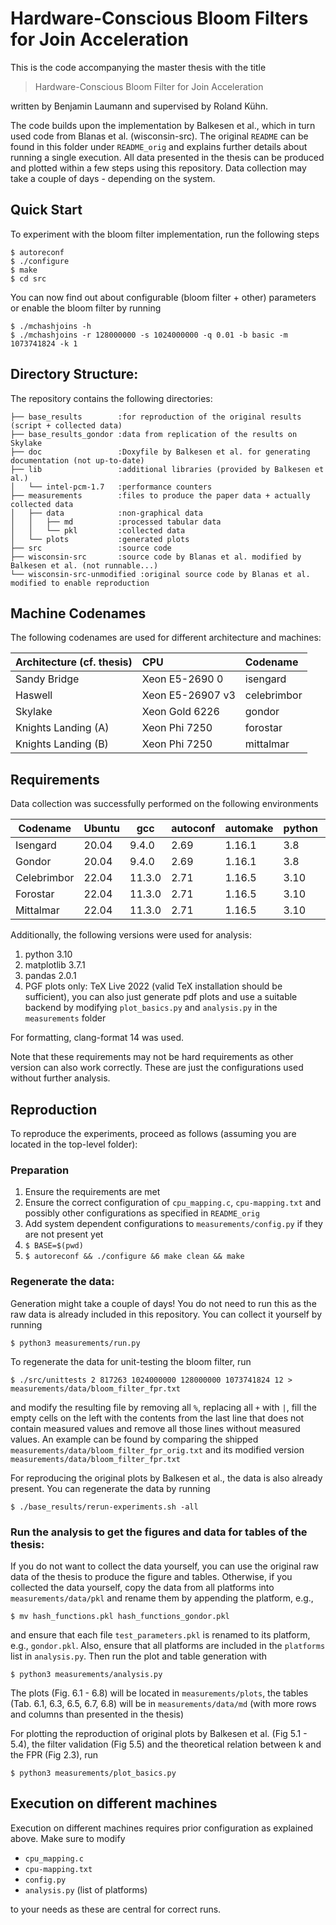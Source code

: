 # Hardware-Conscious Bloom Filters for Join Acceleration
This is the code accompanying the master thesis with the title

>Hardware-Conscious Bloom Filter for Join Acceleration

written by Benjamin Laumann and supervised by Roland Kühn.

The code builds upon the implementation by Balkesen et al., which in turn used code from Blanas et al. (wisconsin-src).
The original `README` can be found in this folder under `README_orig` and explains further details about running a single execution.
All data presented in the thesis can be produced and plotted within a few steps using this repository.
Data collection may take a couple of days - depending on the system.

## Quick Start
To experiment with the bloom filter implementation, run the following steps
```
$ autoreconf
$ ./configure
$ make
$ cd src
```

You can now find out about configurable (bloom filter + other) parameters or enable the bloom filter by running
```
$ ./mchashjoins -h
$ ./mchashjoins -r 128000000 -s 1024000000 -q 0.01 -b basic -m 1073741824 -k 1
```

## Directory Structure:
The repository contains the following directories:

```
├── base_results        :for reproduction of the original results (script + collected data)
├── base_results_gondor :data from replication of the results on Skylake 
├── doc                 :Doxyfile by Balkesen et al. for generating documentation (not up-to-date)
├── lib                 :additional libraries (provided by Balkesen et al.)
│   └── intel-pcm-1.7   :performance counters
├── measurements        :files to produce the paper data + actually collected data
│   ├── data            :non-graphical data
│   │   ├── md          :processed tabular data
│   │   └── pkl         :collected data
│   └── plots           :generated plots
├── src                 :source code
├── wisconsin-src       :source code by Blanas et al. modified by Balkesen et al. (not runnable...)
└── wisconsin-src-unmodified :original source code by Blanas et al. modified to enable reproduction
```

## Machine Codenames
The following codenames are used for different architecture and machines:

| Architecture (cf. thesis) | CPU | Codename |
|:--|:--|:--|
| Sandy Bridge | Xeon E5-2690 0 | isengard |
| Haswell | Xeon E5-26907 v3 | celebrimbor |
| Skylake | Xeon Gold 6226 | gondor |
| Knights Landing (A) | Xeon Phi 7250 | forostar |
| Knights Landing (B) | Xeon Phi 7250 | mittalmar |

## Requirements
Data collection was successfully performed on the following environments

| Codename | Ubuntu | gcc | autoconf | automake | python | pandas | tabulate |
|----------|--------|-----|----------|----------|--------|--------|----------|
| Isengard | 20.04 | 9.4.0 | 2.69 | 1.16.1 | 3.8 | 0.25.3 | 0.9.0 |
| Gondor | 20.04 | 9.4.0 | 2.69 | 1.16.1 | 3.8 | 1.3.4 | 0.9.0 |
| Celebrimbor | 22.04 | 11.3.0 | 2.71 | 1.16.5 | 3.10 | 2.0.1 | 0.9.0 |
| Forostar | 22.04 | 11.3.0 | 2.71 | 1.16.5 | 3.10 | 1.3.5 | 0.9.0 |
| Mittalmar | 22.04 | 11.3.0 | 2.71 | 1.16.5 | 3.10 | 1.3.5 | 0.9.0 |

Additionally, the following versions were used for analysis:
1. python 3.10
1. matplotlib 3.7.1
1. pandas 2.0.1
1. PGF plots only: TeX Live 2022 (valid TeX installation should be sufficient), you can also just generate pdf plots and use a suitable backend by modifying `plot_basics.py` and `analysis.py` in the `measurements` folder

For formatting, clang-format 14 was used.

Note that these requirements may not be hard requirements as other version can also work correctly. These are just the configurations used without further analysis.

## Reproduction
To reproduce the experiments, proceed as follows (assuming you are located in the top-level folder):

### Preparation 
1. Ensure the requirements are met
1. Ensure the correct configuration of `cpu_mapping.c`, `cpu-mapping.txt` and possibly other configurations as specified in `README_orig`
1. Add system dependent configurations to `measurements/config.py` if they are not present yet
1. `$ BASE=$(pwd)`
1. `$ autoreconf && ./configure &6 make clean && make`

### Regenerate the data:
Generation might take a couple of days! You do not need to run this as the raw data is already included in this repository. You can collect it yourself by running

`$ python3 measurements/run.py`

To regenerate the data for unit-testing the bloom filter, run

`$ ./src/unittests 2 817263 1024000000 128000000 1073741824 12 > measurements/data/bloom_filter_fpr.txt`

and modify the resulting file by removing all `%`, replacing all `+` with `|`, fill the empty cells on the left with the contents from the last line that does not contain measured values and remove all those lines without measured values. An example can be found by comparing the shipped `measurements/data/bloom_filter_fpr_orig.txt` and its modified version `measurements/data/bloom_filter_fpr.txt`

For reproducing the original plots by Balkesen et al., the data is also already present. You can regenerate the data by running

`$ ./base_results/rerun-experiments.sh -all`

### Run the analysis to get the figures and data for tables of the thesis:

If you do not want to collect the data yourself, you can use the original raw data of the thesis to produce the figure and tables.
Otherwise, if you collected the data yourself, copy the data from all platforms into `measurements/data/pkl` and rename them by appending the platform, e.g., 

`$ mv hash_functions.pkl hash_functions_gondor.pkl`

and ensure that each file `test_parameters.pkl` is renamed to its platform, e.g., `gondor.pkl`. Also, ensure that all platforms are included in the `platforms` list in `analysis.py`. Then run the plot and table generation with 

`$ python3 measurements/analysis.py`

The plots (Fig. 6.1 - 6.8) will be located in `measurements/plots`, the tables (Tab. 6.1, 6.3, 6.5, 6.7, 6.8) will be in `measurements/data/md` (with more rows and columns than presented in the thesis)

For plotting the reproduction of original plots by Balkesen et al. (Fig 5.1 - 5.4), the filter validation (Fig 5.5) and the theoretical relation between k and the FPR (Fig 2.3), run 

`$ python3 measurements/plot_basics.py `

## Execution on different machines
Execution on different machines requires prior configuration as explained above.
Make sure to modify

* `cpu_mapping.c`
* `cpu-mapping.txt`
* `config.py`
* `analysis.py` (list of platforms)

to your needs as these are central for correct runs.

